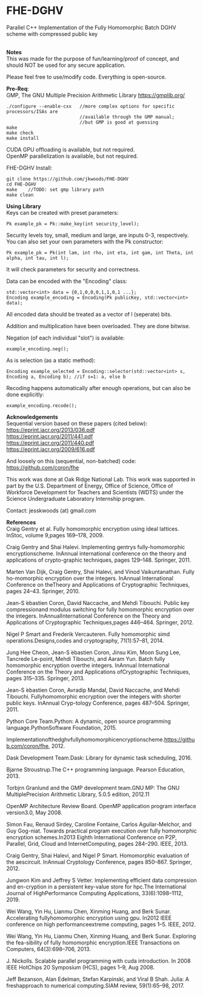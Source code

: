 # FHE-DGHV
Parallel C++ Implementation of the Fully Homomorphic Batch DGHV scheme with compressed public key <br />
<br />

**Notes** <br />
This was made for the purpose of fun/learning/proof of concept, and should NOT be used for any secure application.<br />

Please feel free to use/modify code. Everything is open-source.

**Pre-Req**: <br />
GMP, The GNU Multiple Precision Arithmetic Library https://gmplib.org/ <br />

```
./configure --enable-cxx   //more complex options for specific processors/ISAs are
                           //available through the GMP manual;
                           //but GMP is good at guessing
make
make check 
make install
```


CUDA GPU offloading is available, but not required. <br />
OpenMP parallelization is available, but not required. <br />

FHE-DGHV Install:
```
git clone https://github.com/jkwoods/FHE-DGHV
cd FHE-DGHV
make    //TODO: set gmp library path
make clean
```

**Using Library** <br />
Keys can be created with preset parameters: <br />
```
Pk example_pk = Pk::make_key(int security_level);
```
Security levels toy, small, medium and large, are inputs 0-3, respectively. <br />
You can also set your own parameters with the Pk constructor: <br />
```
Pk example_pk = Pk(int lam, int rho, int eta, int gam, int Theta, int alpha, int tau, int l);
```
It will check parameters for security and correctness.

Data can be encoded with the "Encoding" class:<br />
```
std::vector<int> data = {0,1,0,0,0,1,1,0,1 ...};
Encoding example_encoding = Encoding(Pk publicKey, std::vector<int> data);
```
All encoded data should be treated as a vector of l (seperate) bits.

Addition and multiplication have been overloaded. They are done bitwise. <br />

Negation (of each individual "slot") is available:<br />
```
example_encoding.neg();
```
As is selection (as a static method):<br />
```
Encoding example_selected = Encoding::selector(std::vector<int> s, Encoding a, Encoding b); //if s=1: a, else b
```

Recoding happens automatically after enough operations, but can also be done explicitly:<br />
```
example_encoding.recode();
```


**Acknowledgements** <br />
Sequential version based on these papers (cited below): <br />
https://eprint.iacr.org/2013/036.pdf <br />
https://eprint.iacr.org/2011/441.pdf <br />
https://eprint.iacr.org/2011/440.pdf <br />
https://eprint.iacr.org/2009/616.pdf <br />

And loosely on this (sequential, non-batched) code:
https://github.com/coron/fhe <br />

This work was done at Oak Ridge National Lab. This work was supported in part by the U.S. Department of Energy, Office of Science, Office of Workforce Development for Teachers and Scientists (WDTS) under the Science Undergraduate Laboratory Internship program.	

Contact: jesskwoods (at) gmail.com

**References** <br />
Craig Gentry et al. Fully homomorphic encryption using ideal lattices. InStoc, volume 9,pages 169–178, 2009.

Craig  Gentry  and  Shai  Halevi.   Implementing  gentrys  fully-homomorphic  encryptionscheme.  InAnnual international conference on the theory and applications of crypto-graphic techniques, pages 129–148. Springer, 2011.

Marten  Van  Dijk,  Craig  Gentry,  Shai  Halevi,  and  Vinod  Vaikuntanathan.   Fully  ho-momorphic  encryption  over  the  integers.   InAnnual International Conference on theTheory and Applications of Cryptographic Techniques, pages 24–43. Springer, 2010.

Jean-S ́ebastien Coron, David Naccache, and Mehdi Tibouchi.  Public key compressionand modulus switching for fully homomorphic encryption over the integers.  InAnnualInternational Conference on the Theory and Applications of Cryptographic Techniques,pages 446–464. Springer, 2012.

Nigel P Smart and Frederik Vercauteren. Fully homomorphic simd operations.Designs,codes and cryptography, 71(1):57–81, 2014.

Jung  Hee  Cheon,  Jean-S ́ebastien  Coron,  Jinsu  Kim,  Moon  Sung  Lee,  Tancrede  Le-point,  Mehdi  Tibouchi,  and  Aaram  Yun.   Batch  fully  homomorphic  encryption  overthe  integers.   InAnnual International Conference on the Theory and Applications ofCryptographic Techniques, pages 315–335. Springer, 2013.

Jean-S ́ebastien Coron, Avradip Mandal, David Naccache, and Mehdi Tibouchi.  Fullyhomomorphic encryption over the integers with shorter public keys.  InAnnual Cryp-tology Conference, pages 487–504. Springer, 2011.

Python Core Team.Python: A dynamic, open source programming language.PythonSoftware Foundation, 2015.

Implementationofthedghvfullyhomomorphicencryptionscheme.https://github.com/coron/fhe, 2012.

Dask Development Team.Dask: Library for dynamic task scheduling, 2016.

Bjarne Stroustrup.The C++ programming language.  Pearson Education, 2013.

Torbjrn  Granlund  and  the  GMP  development  team.GNU MP: The GNU MultiplePrecision Arithmetic Library, 5.0.5 edition, 2012.11

OpenMP Architecture Review Board.  OpenMP application program interface version3.0, May 2008.

Simon Fau, Renaud Sirdey, Caroline Fontaine, Carlos Aguilar-Melchor, and Guy Gog-niat. Towards practical program execution over fully homomorphic encryption schemes.In2013 Eighth International Conference on P2P, Parallel, Grid, Cloud and InternetComputing, pages 284–290. IEEE, 2013.

Craig  Gentry,  Shai  Halevi,  and  Nigel  P  Smart.   Homomorphic  evaluation  of  the  aescircuit.  InAnnual Cryptology Conference, pages 850–867. Springer, 2012.

Jungwon Kim and Jeffrey S Vetter.  Implementing efficient data compression and en-cryption  in  a  persistent  key-value  store  for  hpc.The International Journal of HighPerformance Computing Applications, 33(6):1098–1112, 2019.

Wei Wang, Yin Hu, Lianmu Chen, Xinming Huang, and Berk Sunar. Accelerating fullyhomomorphic  encryption  using  gpu.   In2012 IEEE conference on high performanceextreme computing, pages 1–5. IEEE, 2012.

Wei Wang, Yin Hu, Lianmu Chen, Xinming Huang, and Berk Sunar. Exploring the fea-sibility of fully homomorphic encryption.IEEE Transactions on Computers, 64(3):698–706, 2013.

J. Nickolls.  Scalable parallel programming with cuda introduction.  In 2008 IEEE HotChips 20 Symposium (HCS), pages 1–9, Aug 2008.

Jeff  Bezanson,  Alan  Edelman,  Stefan  Karpinski,  and  Viral  B  Shah.   Julia:   A  freshapproach to numerical computing.SIAM review, 59(1):65–98, 2017.


